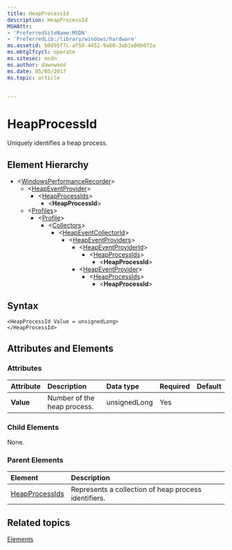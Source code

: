 ```yaml
---
title: HeapProcessId
description: HeapProcessId
MSHAttr:
- 'PreferredSiteName:MSDN'
- 'PreferredLib:/library/windows/hardware'
ms.assetid: b0d95f7c-af59-4452-9a60-3ab1e06b072a
ms.mktglfcycl: operate
ms.sitesec: msdn
ms.author: dawnwood
ms.date: 05/05/2017
ms.topic: article


---
```



# HeapProcessId

Uniquely identifies a heap process.


## Element Hierarchy

* \<[WindowsPerformanceRecorder](windowsperformancerecorder.md)\>
  * \<[HeapEventProvider](heapeventprovider.md)\>
    * \<[HeapProcessIds](heapprocessids.md)\>
      * \<**HeapProcessId**\>
  * \<[Profiles](profiles.md)\>
    * \<[Profile](profile-wpr.md)\>
      * \<[Collectors](collectors.md)\>
        * \<[HeapEventCollectorId](heapeventcollectorid.md)\>
          * \<[HeapEventProviders](heapeventproviders.md)\>
            * \<[HeapEventProviderId](heapeventproviderid.md)\>
              * \<[HeapProcessIds](heapprocessids.md)\>
                * \<**HeapProcessId**\>
            * \<[HeapEventProvider](heapeventprovider.md)\>
              * \<[HeapProcessIds](heapprocessids.md)\>
                * \<**HeapProcessId**\>


## Syntax

```
<HeapProcessId Value = unsignedLong>
</HeapProcessId>
```


## Attributes and Elements


### Attributes

| Attribute | Description                 | Data type    | Required | Default |
| :-------- | :-------------------------- | :----------- | :------- | :------ |
| **Value** | Number of the heap process. | unsignedLong | Yes      |         |


### Child Elements

None.


### Parent Elements

| Element                             | Description                                          |
| :---------------------------------- | :--------------------------------------------------- |
| [HeapProcessIds](heapprocessids.md) | Represents a collection of heap process identifiers. |


## Related topics

[Elements](elements.md)

